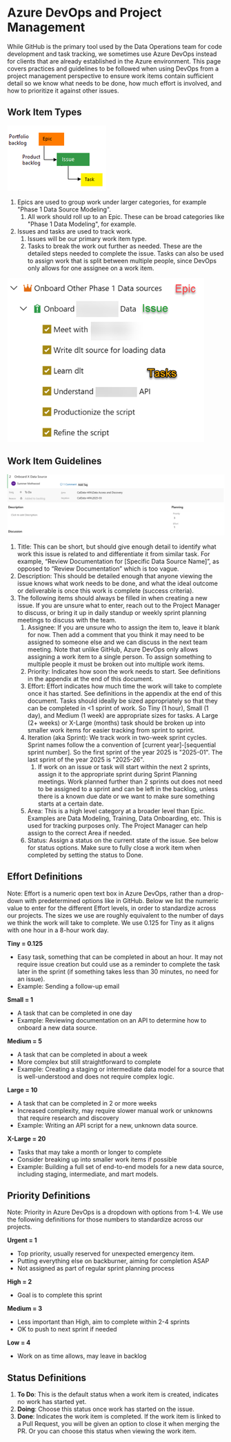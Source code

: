 # Azure DevOps and Project Management

While GitHub is the primary tool used by the Data Operations team for code development and task tracking, we sometimes use Azure DevOps instead for clients that are already established in the Azure environment. This page covers practices and guidelines to be followed when using DevOps from a project management perspective to ensure work items contain sufficient detail so we know what needs to be done, how much effort is involved, and how to prioritize it against other issues.

## Work Item Types
![workitemtypes](../images/devops/workitemtypes.png)

1. Epics are used to group work under larger categories, for example "Phase 1 Data Source Modeling".
    1. All work should roll up to an Epic. These can be broad categories like "Phase 1 Data Modeling", for example.
2. Issues and tasks are used to track work.
    1. Issues will be our primary work item type.
    2. Tasks to break the work out further as needed. These are the detailed steps needed to complete the issue. Tasks can also be used to assign work that is split between multiple people, since DevOps only allows for one assignee on a work item.

![workitemexamples](../images/devops/workitemexamples.png)

## Work Item Guidelines

![workitemexamples](../images/devops/workitemdetails.png)

1. Title: This can be short, but should give enough detail to identify what work this issue is related to and differentiate it from similar task. For example, “Review Documentation for [Specific Data Source Name]”, as opposed to “Review Documentation” which is too vague.
2. Description: This should be detailed enough that anyone viewing the issue knows what work needs to be done, and what the ideal outcome or deliverable is once this work is complete (success criteria).
3. The following items should always be filled in when creating a new issue. If you are unsure what to enter, reach out to the Project Manager to discuss, or bring it up in daily standup or weekly sprint planning meetings to discuss with the team.
    1. Assignee: If you are unsure who to assign the item to, leave it blank for now. Then add a comment that you think it may need to be assigned to someone else and we can discuss in the next team meeting. Note that unlike GitHub, Azure DevOps only allows assigning a work item to a single person. To assign something to multiple people it must be broken out into multiple work items.
    2. Priority: Indicates how soon the work needs to start. See definitions in the appendix at the end of this document.
    3. Effort: Effort indicates how much time the work will take to complete once it has started. See definitions in the appendix at the end of this document. Tasks should ideally be sized appropriately so that they can be completed in <1 sprint of work. So Tiny (1 hour), Small (1 day), and Medium (1 week) are appropriate sizes for tasks. A Large (2+ weeks) or X-Large (months) task should be broken up into smaller work items for easier tracking from sprint to sprint.
    4. Iteration (aka Sprint): We track work in two-week sprint cycles. Sprint names follow the a convention of [current year]-[sequential sprint number]. So the first sprint of the year 2025 is "2025-01". The last sprint of the year 2025 is "2025-26".
        1. If work on an issue or task will start within the next 2 sprints, assign it to the appropriate sprint during Sprint Planning meetings. Work planned further than 2 sprints out does not need to be assigned to a sprint and can be left in the backlog, unless there is a known due date or we want to make sure something starts at a certain date.
    5. Area: This is a high level category at a broader level than Epic. Examples are Data Modeling, Training, Data Onboarding, etc. This is used for tracking purposes only. The Project Manager can help assign to the correct Area if needed.
    7. Status: Assign a status on the current state of the issue. See below for status options. Make sure to fully close a work item when completed by setting the status to Done.


## Effort Definitions

Note: Effort is a numeric open text box in Azure DevOps, rather than a drop-down with predetermined options like in GitHub. Below we list the numeric value to enter for the different Effort levels, in order to standardize across our projects. The sizes we use are roughly equivalent to the number of days we think the work will take to complete. We use 0.125 for Tiny as it aligns with one hour in a 8-hour work day.

**Tiny = 0.125**

- Easy task, something that can be completed in about an hour. It may not require issue creation but could use as a reminder to complete the task later in the sprint (if something takes less than 30 minutes, no need for an issue).
- Example: Sending a follow-up email

**Small = 1**

- A task that can be completed in one day
- Example: Reviewing documentation on an API to determine how to onboard a new data source.

**Medium = 5**

- A task that can be completed in about a week
- More complex but still straightforward to complete
- Example: Creating a staging or intermediate data model for a source that is well-understood and does not require complex logic.

**Large = 10**

- A task that can be completed in 2 or more weeks
- Increased complexity, may require slower manual work or unknowns that require research and discovery
- Example: Writing an API script for a new, unknown data source.

**X-Large = 20**

- Tasks that may take a month or longer to complete
- Consider breaking up into smaller work items if possible
- Example: Building a full set of end-to-end models for a new data source, including staging, intermediate, and mart models.

## Priority Definitions

Note: Priority in Azure DevOps is a dropdown with options from 1-4. We use the following definitions for those numbers to standardize across our projects.

**Urgent = 1**

- Top priority, usually reserved for unexpected emergency item.
- Putting everything else on backburner, aiming for completion ASAP
- Not assigned as part of regular sprint planning process

**High = 2**

- Goal is to complete this sprint

**Medium = 3**

- Less important than High, aim to complete within 2-4 sprints
- OK to push to next sprint if needed

**Low = 4**

- Work on as time allows, may leave in backlog

## Status Definitions

1. **To Do**: This is the default status when a work item is created, indicates no work has started yet.
2. **Doing**: Choose this status once work has started on the issue.
3. **Done**: Indicates the work item is completed. If the work item is linked to a Pull Request, you will be given an option to close it when merging the PR. Or you can choose this status when viewing the work item.
